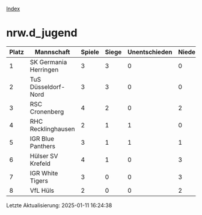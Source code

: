 [Index](./README.md)

# nrw.d_jugend

| Platz |  Mannschaft |  Spiele |  Siege |  Unentschieden |  Niederlagen |  Tore |  Differenz |  Punkte | 
| --- |  --- |  --- |  --- |  --- |  --- |  --- |  --- |  --- |  
|  1 |   SK Germania Herringen |   3 |   3 |   0 |   0 |   42:2 |   40 |   9 |  
|  2 |   TuS Düsseldorf-Nord |   3 |   3 |   0 |   0 |   19:2 |   17 |   9 |  
|  3 |   RSC Cronenberg |   4 |   2 |   0 |   2 |   9:11 |   -2 |   6 |  
|  4 |   RHC Recklinghausen |   2 |   1 |   1 |   0 |   11:5 |   6 |   4 |  
|  5 |   IGR Blue Panthers |   3 |   1 |   1 |   1 |   7:6 |   1 |   4 |  
|  6 |   Hülser SV Krefeld |   4 |   1 |   0 |   3 |   5:15 |   -10 |   3 |  
|  7 |   IGR White Tigers |   3 |   0 |   0 |   3 |   5:15 |   -10 |   0 |  
|  8 |   VfL Hüls |   2 |   0 |   0 |   2 |   0:42 |   -42 |   0 |  


Letzte Aktualisierung: 2025-01-11 16:24:38